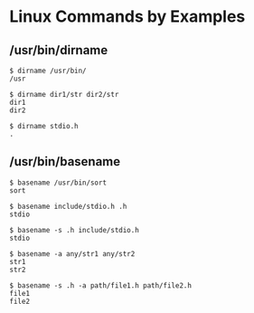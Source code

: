 # Linux Commands by Examples

## /usr/bin/dirname
```
$ dirname /usr/bin/  
/usr  
  
$ dirname dir1/str dir2/str  
dir1  
dir2  
  
$ dirname stdio.h  
.  
```

## /usr/bin/basename
```
$ basename /usr/bin/sort  
sort  
  
$ basename include/stdio.h .h  
stdio  
  
$ basename -s .h include/stdio.h  
stdio  
  
$ basename -a any/str1 any/str2  
str1  
str2  
  
$ basename -s .h -a path/file1.h path/file2.h  
file1  
file2  
```


